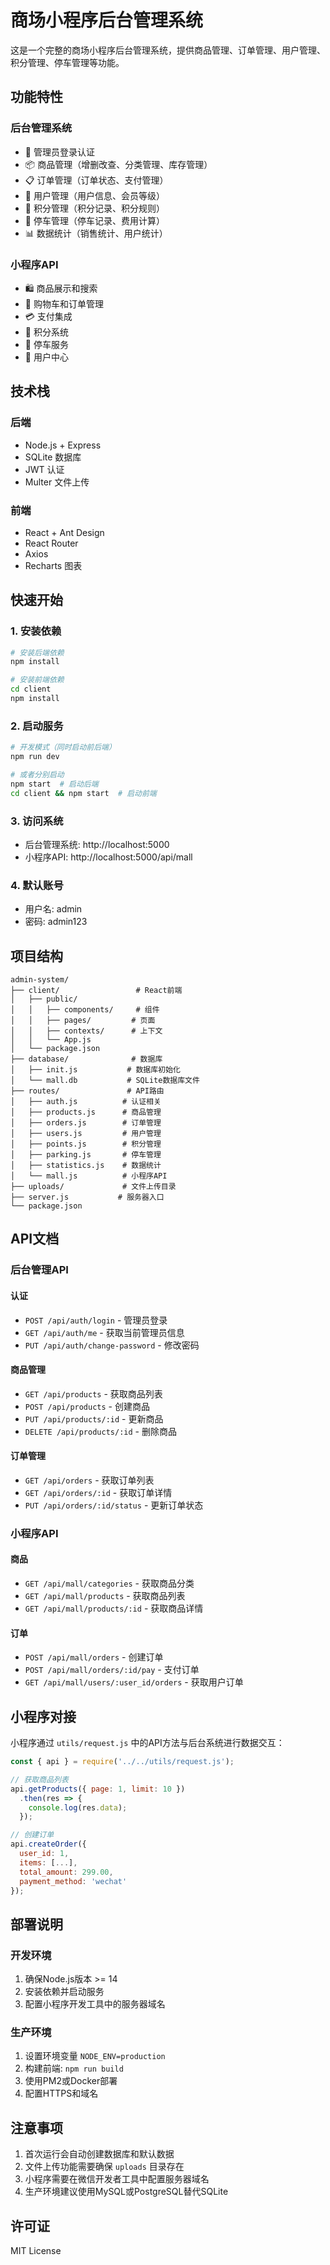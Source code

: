 # 商场小程序后台管理系统

这是一个完整的商场小程序后台管理系统，提供商品管理、订单管理、用户管理、积分管理、停车管理等功能。

## 功能特性

### 后台管理系统
- 🔐 管理员登录认证
- 📦 商品管理（增删改查、分类管理、库存管理）
- 📋 订单管理（订单状态、支付管理）
- 👥 用户管理（用户信息、会员等级）
- 🎁 积分管理（积分记录、积分规则）
- 🚗 停车管理（停车记录、费用计算）
- 📊 数据统计（销售统计、用户统计）

### 小程序API
- 🛍️ 商品展示和搜索
- 🛒 购物车和订单管理
- 💳 支付集成
- 🎯 积分系统
- 🚗 停车服务
- 👤 用户中心

## 技术栈

### 后端
- Node.js + Express
- SQLite 数据库
- JWT 认证
- Multer 文件上传

### 前端
- React + Ant Design
- React Router
- Axios
- Recharts 图表

## 快速开始

### 1. 安装依赖

```bash
# 安装后端依赖
npm install

# 安装前端依赖
cd client
npm install
```

### 2. 启动服务

```bash
# 开发模式（同时启动前后端）
npm run dev

# 或者分别启动
npm start  # 启动后端
cd client && npm start  # 启动前端
```

### 3. 访问系统

- 后台管理系统: http://localhost:5000
- 小程序API: http://localhost:5000/api/mall

### 4. 默认账号

- 用户名: admin
- 密码: admin123

## 项目结构

```
admin-system/
├── client/                 # React前端
│   ├── public/
│   │   ├── components/     # 组件
│   │   ├── pages/         # 页面
│   │   ├── contexts/      # 上下文
│   │   └── App.js
│   └── package.json
├── database/              # 数据库
│   ├── init.js           # 数据库初始化
│   └── mall.db           # SQLite数据库文件
├── routes/               # API路由
│   ├── auth.js          # 认证相关
│   ├── products.js      # 商品管理
│   ├── orders.js        # 订单管理
│   ├── users.js         # 用户管理
│   ├── points.js        # 积分管理
│   ├── parking.js       # 停车管理
│   ├── statistics.js    # 数据统计
│   └── mall.js          # 小程序API
├── uploads/             # 文件上传目录
├── server.js           # 服务器入口
└── package.json
```

## API文档

### 后台管理API

#### 认证
- `POST /api/auth/login` - 管理员登录
- `GET /api/auth/me` - 获取当前管理员信息
- `PUT /api/auth/change-password` - 修改密码

#### 商品管理
- `GET /api/products` - 获取商品列表
- `POST /api/products` - 创建商品
- `PUT /api/products/:id` - 更新商品
- `DELETE /api/products/:id` - 删除商品

#### 订单管理
- `GET /api/orders` - 获取订单列表
- `GET /api/orders/:id` - 获取订单详情
- `PUT /api/orders/:id/status` - 更新订单状态

### 小程序API

#### 商品
- `GET /api/mall/categories` - 获取商品分类
- `GET /api/mall/products` - 获取商品列表
- `GET /api/mall/products/:id` - 获取商品详情

#### 订单
- `POST /api/mall/orders` - 创建订单
- `POST /api/mall/orders/:id/pay` - 支付订单
- `GET /api/mall/users/:user_id/orders` - 获取用户订单

## 小程序对接

小程序通过 `utils/request.js` 中的API方法与后台系统进行数据交互：

```javascript
const { api } = require('../../utils/request.js');

// 获取商品列表
api.getProducts({ page: 1, limit: 10 })
  .then(res => {
    console.log(res.data);
  });

// 创建订单
api.createOrder({
  user_id: 1,
  items: [...],
  total_amount: 299.00,
  payment_method: 'wechat'
});
```

## 部署说明

### 开发环境
1. 确保Node.js版本 >= 14
2. 安装依赖并启动服务
3. 配置小程序开发工具中的服务器域名

### 生产环境
1. 设置环境变量 `NODE_ENV=production`
2. 构建前端: `npm run build`
3. 使用PM2或Docker部署
4. 配置HTTPS和域名

## 注意事项

1. 首次运行会自动创建数据库和默认数据
2. 文件上传功能需要确保 `uploads` 目录存在
3. 小程序需要在微信开发者工具中配置服务器域名
4. 生产环境建议使用MySQL或PostgreSQL替代SQLite

## 许可证

MIT License 